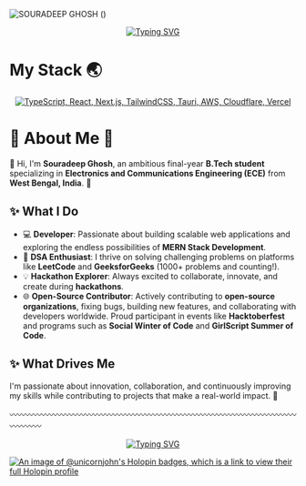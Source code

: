 ![SOURADEEP GHOSH ()](https://github.com/user-attachments/assets/fe30a738-3702-4ee1-a6de-a199d2d4b729)





<p align="center">
  <a href="https://git.io/typing-svg">
    <img src="https://readme-typing-svg.demolab.com?font=Fira+Code&weight=700&size=29&pause=1001&color=FF461B&random=false&width=435&lines=Hey+Souradeep+Here+%F0%9F%99%8B%E2%80%8D%E2%99%82%EF%B8%8F;Welcome+to+my+Profile+%F0%9F%99%8F;Show+Some+%E2%9D%A4%EF%B8%8F+and+%E2%AD%90" alt="Typing SVG" />
  </a>
</p>

#  My Stack 🌏
<p align="center">
  <a href="#">
    <img src="https://skillicons.dev/icons?i=js,ts,react,nextjs,nodejs,expressjs,postgres,mongodb,tailwindcss,redux,docker,aws,cloudflare,vercel" alt="TypeScript, React, Next.js, TailwindCSS, Tauri, AWS, Cloudflare, Vercel">
  </a>
</p>

# 🌟 About Me 🌟  

👋 Hi, I'm **Souradeep Ghosh**, an ambitious final-year **B.Tech student** specializing in **Electronics and Communications Engineering (ECE)** from **West Bengal, India**. 🚀  

## ✨ What I Do  

- 💻 **Developer**: Passionate about building scalable web applications and exploring the endless possibilities of **MERN Stack Development**.  
- 🧠 **DSA Enthusiast**: I thrive on solving challenging problems on platforms like **LeetCode** and **GeeksforGeeks** (1000+ problems and counting!).  
- 💡 **Hackathon Explorer**: Always excited to collaborate, innovate, and create during **hackathons**.  
- 🌐 **Open-Source Contributor**: Actively contributing to **open-source organizations**, fixing bugs, building new features, and collaborating with developers worldwide. Proud participant in events like **Hacktoberfest** and programs such as **Social Winter of Code** and **GirlScript Summer of Code**.  

## ✨ What Drives Me  

I'm passionate about innovation, collaboration, and continuously improving my skills while contributing to projects that make a real-world impact. 🚀  




〰〰〰〰〰〰〰〰〰〰〰〰〰〰〰〰〰〰〰〰〰〰〰〰〰〰〰〰〰〰〰〰〰〰〰〰〰〰〰〰
<!--# 🌐 Socials and Coding Profiles: -->
<!-- # 🌐 Coding Profiles : -->

<!-- <p align="left">
<!-- <a href="https://twitter.com/Souradeep_2003_" target="blank"><img align="center" src="https://img.freepik.com/premium-vector/new-twitter-logo-x-2023-twitter-x-logo-vector-download_691560-10809.jpg" alt="https://twitter.com/souradeep_2003_" height="30" width="25" /></a> -->
<!-- <a href="https://www.linkedin.com/in/souradeep-ghosh-41b8b5228/" target="blank"><img align="center" src="https://raw.githubusercontent.com/rahuldkjain/github-profile-readme-generator/master/src/images/icons/Social/linked-in-alt.svg" alt="[https://www.linkedin.com/in/souradeep-ghosh-41b8b5228/](https://www.linkedin.com/in/souradeep-ghosh-41b8b5228/)" height="30" width="40" /></a> -->
<!-- <a href="https://www.hackerrank.com/nitsouradeep2022?hr_r=1" target="blank"><img align="center" src="https://upload.wikimedia.org/wikipedia/commons/thumb/4/40/HackerRank_Icon-1000px.png/800px-HackerRank_Icon-1000px.png" alt="[https://www.linkedin.com/in/souradeep-ghosh-41b8b5228/](https://www.linkedin.com/in/souradeep-ghosh-41b8b5228/)" height="40" width="40" /></a>
<a href="https://leetcode.com/souradeep_ghosh/" target="blank"><img align="center" src="https://www.leetcode.kz/static/leetcode-logo.png" alt="[https://www.linkedin.com/in/souradeep-ghosh-41b8b5228/](https://www.linkedin.com/in/souradeep-ghosh-41b8b5228/)"  width="30" /></a> 
 <a href="https://auth.geeksforgeeks.org/user/souradeep_4n4/practice" target="blank"><img align="center" src="https://media.geeksforgeeks.org/wp-content/cdn-uploads/gfg_200x200-min.png" alt="[https://www.linkedin.com/in/souradeep-ghosh-41b8b5228/](https://www.linkedin.com/in/souradeep-ghosh-41b8b5228/)"  width="30" /></a> -->




<!--  
#  Leetcode 💻:
<div align="center">
  <a href="https://leetcode.com/souradeep_ghosh/">
    <img src="https://leetcard.jacoblin.cool/souradeep_ghosh?theme=dark&font=IBM%20Plex%20Mono&ext=heatmap" alt="LeetCard" />
  </a>
</div>
-->



<p align="center">
  <a href="https://git.io/typing-svg">
    <img src="https://readme-typing-svg.demolab.com?font=Fira+Code&weight=600&size=32&pause=1000&color=EE0BB4&width=435&lines=Thank+You+Visit+Again+" alt="Typing SVG" alt="Typing SVG"" />
  </a>
</p>

<!-- Proudly created with GPRM ( https://gprm.itsvg.in ) -->
[![An image of @unicornjohn's Holopin badges, which is a link to view their full Holopin profile](https://holopin.me/unicornjohn)](https://holopin.io/@unicornjohn)
